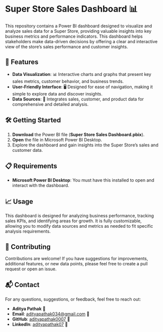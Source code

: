 # Super Store Sales Dashboard 📊

This repository contains a Power BI dashboard designed to visualize and analyze sales data for a Super Store, providing valuable insights into key business metrics and performance indicators. This dashboard helps stakeholders make data-driven decisions by offering a clear and interactive view of the store’s sales performance and customer insights.

## 🚀 Features

- **Data Visualization**: 📊 Interactive charts and graphs that present key sales metrics, customer behavior, and business trends.
- **User-Friendly Interface**: 🖥️ Designed for ease of navigation, making it simple to explore data and discover insights.
- **Data Sources**: 🔗 Integrates sales, customer, and product data for comprehensive and detailed analysis.

## 🛠️ Getting Started

1. **Download** the Power BI file (**Super Store Sales Dashboard.pbix**).
2. **Open** the file in Microsoft Power BI Desktop.
3. Explore the dashboard and gain insights into the Super Store’s sales and customer data.

## 📋 Requirements

- **Microsoft Power BI Desktop**: You must have this installed to open and interact with the dashboard.

## 📈 Usage

This dashboard is designed for analyzing business performance, tracking sales KPIs, and identifying areas for growth. It is fully customizable, allowing you to modify data sources and metrics as needed to fit specific analysis requirements.

## 🤝 Contributing

Contributions are welcome! If you have suggestions for improvements, additional features, or new data points, please feel free to create a pull request or open an issue.

## 📬 Contact

For any questions, suggestions, or feedback, feel free to reach out:

- **Aditya Pathak** 👤
- **Email**: adityapathak034@gmail.com 📧
- **GitHub**: [adityapathak0007](https://github.com/adityapathak0007) 🐙
- **LinkedIn**: [adityapathak07](https://www.linkedin.com/in/adityapathak07) 🔗
